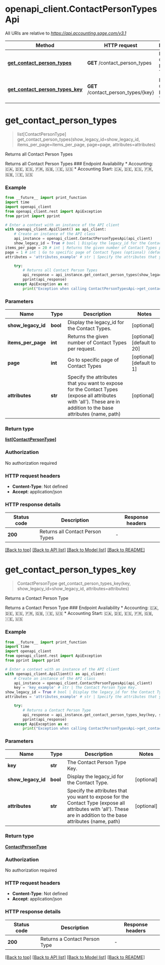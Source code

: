 # openapi_client.ContactPersonTypesApi

All URIs are relative to *https://api.accounting.sage.com/v3.1*

Method | HTTP request | Description
------------- | ------------- | -------------
[**get_contact_person_types**](ContactPersonTypesApi.md#get_contact_person_types) | **GET** /contact_person_types | Returns all Contact Person Types
[**get_contact_person_types_key**](ContactPersonTypesApi.md#get_contact_person_types_key) | **GET** /contact_person_types/{key} | Returns a Contact Person Type


# **get_contact_person_types**
> list[ContactPersonType] get_contact_person_types(show_legacy_id=show_legacy_id, items_per_page=items_per_page, page=page, attributes=attributes)

Returns all Contact Person Types

Returns all Contact Person Types  ### Endpoint Availability  * Accounting: 🇨🇦, 🇩🇪, 🇪🇸, 🇫🇷, 🇬🇧, 🇮🇪, 🇺🇸 * Accounting Start: 🇨🇦, 🇩🇪, 🇪🇸, 🇫🇷, 🇬🇧, 🇮🇪, 🇺🇸

### Example

```python
from __future__ import print_function
import time
import openapi_client
from openapi_client.rest import ApiException
from pprint import pprint

# Enter a context with an instance of the API client
with openapi_client.ApiClient() as api_client:
    # Create an instance of the API class
    api_instance = openapi_client.ContactPersonTypesApi(api_client)
    show_legacy_id = True # bool | Display the legacy_id for the Contact Types. (optional)
items_per_page = 20 # int | Returns the given number of Contact Types per request. (optional) (default to 20)
page = 1 # int | Go to specific page of Contact Types (optional) (default to 1)
attributes = 'attributes_example' # str | Specify the attributes that you want to expose for the Contact Types (expose all attributes with 'all'). These are in addition to the base attributes (name, path) (optional)

    try:
        # Returns all Contact Person Types
        api_response = api_instance.get_contact_person_types(show_legacy_id=show_legacy_id, items_per_page=items_per_page, page=page, attributes=attributes)
        pprint(api_response)
    except ApiException as e:
        print("Exception when calling ContactPersonTypesApi->get_contact_person_types: %s\n" % e)
```

### Parameters

Name | Type | Description  | Notes
------------- | ------------- | ------------- | -------------
 **show_legacy_id** | **bool**| Display the legacy_id for the Contact Types. | [optional] 
 **items_per_page** | **int**| Returns the given number of Contact Types per request. | [optional] [default to 20]
 **page** | **int**| Go to specific page of Contact Types | [optional] [default to 1]
 **attributes** | **str**| Specify the attributes that you want to expose for the Contact Types (expose all attributes with &#39;all&#39;). These are in addition to the base attributes (name, path) | [optional] 

### Return type

[**list[ContactPersonType]**](ContactPersonType.md)

### Authorization

No authorization required

### HTTP request headers

 - **Content-Type**: Not defined
 - **Accept**: application/json

### HTTP response details
| Status code | Description | Response headers |
|-------------|-------------|------------------|
**200** | Returns all Contact Person Types |  -  |

[[Back to top]](#) [[Back to API list]](../README.md#documentation-for-api-endpoints) [[Back to Model list]](../README.md#documentation-for-models) [[Back to README]](../README.md)

# **get_contact_person_types_key**
> ContactPersonType get_contact_person_types_key(key, show_legacy_id=show_legacy_id, attributes=attributes)

Returns a Contact Person Type

Returns a Contact Person Type  ### Endpoint Availability  * Accounting: 🇨🇦, 🇩🇪, 🇪🇸, 🇫🇷, 🇬🇧, 🇮🇪, 🇺🇸 * Accounting Start: 🇨🇦, 🇩🇪, 🇪🇸, 🇫🇷, 🇬🇧, 🇮🇪, 🇺🇸

### Example

```python
from __future__ import print_function
import time
import openapi_client
from openapi_client.rest import ApiException
from pprint import pprint

# Enter a context with an instance of the API client
with openapi_client.ApiClient() as api_client:
    # Create an instance of the API class
    api_instance = openapi_client.ContactPersonTypesApi(api_client)
    key = 'key_example' # str | The Contact Person Type Key.
show_legacy_id = True # bool | Display the legacy_id for the Contact Type. (optional)
attributes = 'attributes_example' # str | Specify the attributes that you want to expose for the Contact Type (expose all attributes with 'all'). These are in addition to the base attributes (name, path) (optional)

    try:
        # Returns a Contact Person Type
        api_response = api_instance.get_contact_person_types_key(key, show_legacy_id=show_legacy_id, attributes=attributes)
        pprint(api_response)
    except ApiException as e:
        print("Exception when calling ContactPersonTypesApi->get_contact_person_types_key: %s\n" % e)
```

### Parameters

Name | Type | Description  | Notes
------------- | ------------- | ------------- | -------------
 **key** | **str**| The Contact Person Type Key. | 
 **show_legacy_id** | **bool**| Display the legacy_id for the Contact Type. | [optional] 
 **attributes** | **str**| Specify the attributes that you want to expose for the Contact Type (expose all attributes with &#39;all&#39;). These are in addition to the base attributes (name, path) | [optional] 

### Return type

[**ContactPersonType**](ContactPersonType.md)

### Authorization

No authorization required

### HTTP request headers

 - **Content-Type**: Not defined
 - **Accept**: application/json

### HTTP response details
| Status code | Description | Response headers |
|-------------|-------------|------------------|
**200** | Returns a Contact Person Type |  -  |

[[Back to top]](#) [[Back to API list]](../README.md#documentation-for-api-endpoints) [[Back to Model list]](../README.md#documentation-for-models) [[Back to README]](../README.md)

